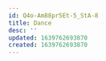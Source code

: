 ```yaml
---
id: Q4o-Am88pr5Et-5_StA-8
title: Dance
desc: ''
updated: 1639762693870
created: 1639762693870
---
```


